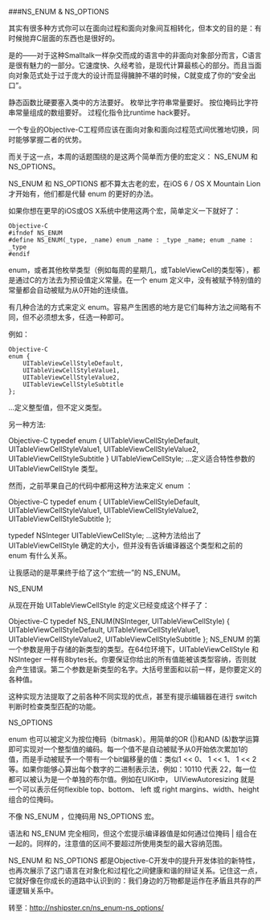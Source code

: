 ###NS_ENUM & NS_OPTIONS


其实有很多种方式你可以在面向过程和面向对象间互相转化，但本文的目的是：有时候抛弃C层面的东西也是很好的。

是的——对于这种Smalltalk一样杂交而成的语言中的非面向对象部分而言，C语言是很有魅力的一部分。它速度快、久经考验，是现代计算最核心的部分。而且当面向对象范式处于过于庞大的设计而显得臃肿不堪的时候，C就变成了你的“安全出口”。

静态函数比硬要塞入类中的方法要好。 枚举比字符串常量要好。 按位掩码比字符串常量组成的数组要好。 过程化指令比runtime hack要好。

一个专业的Objective-C工程师应该在面向对象和面向过程范式间优雅地切换，同时能够掌握二者的优势。

而关于这一点，本周的话题围绕的是这两个简单而方便的宏定义： NS_ENUM 和 NS_OPTIONS。

NS_ENUM 和 NS_OPTIONS 都不算太古老的宏，在iOS 6 / OS X Mountain Lion才开始有，他们都是代替 enum 的更好的办法。

如果你想在更早的iOS或OS X系统中使用这两个宏，简单定义一下就好了：
```
Objective-C
#ifndef NS_ENUM
#define NS_ENUM(_type, _name) enum _name : _type _name; enum _name : _type
#endif
```
enum，或者其他枚举类型（例如每周的星期几，或TableViewCell的类型等），都是通过C的方法去为预设值定义常量。在一个 enum 定义中，没有被赋予特别值的常量都会自动被赋为从0开始的连续值。

有几种合法的方式来定义 enum。容易产生困惑的地方是它们每种方法之间略有不同，但不必须想太多，任选一种即可。

例如：
```
Objective-C
enum {
    UITableViewCellStyleDefault,
    UITableViewCellStyleValue1,
    UITableViewCellStyleValue2,
    UITableViewCellStyleSubtitle
};
```

...定义整型值，但不定义类型。

另一种方法:

Objective-C
typedef enum {
    UITableViewCellStyleDefault,
    UITableViewCellStyleValue1,
    UITableViewCellStyleValue2,
    UITableViewCellStyleSubtitle
} UITableViewCellStyle;
...定义适合特性参数的 UITableViewCellStyle 类型。

然而，之前苹果自己的代码中都用这种方法来定义 enum ：

Objective-C
typedef enum {
    UITableViewCellStyleDefault,
    UITableViewCellStyleValue1,
    UITableViewCellStyleValue2,
    UITableViewCellStyleSubtitle
};

typedef NSInteger UITableViewCellStyle;
...这种方法给出了 UITableViewCellStyle 确定的大小，但并没有告诉编译器这个类型和之前的 enum 有什么关系。

让我感动的是苹果终于给了这个“宏统一”的 NS_ENUM。

NS_ENUM

从现在开始 UITableViewCellStyle 的定义已经变成这个样子了：

Objective-C
typedef NS_ENUM(NSInteger, UITableViewCellStyle) {
    UITableViewCellStyleDefault,
    UITableViewCellStyleValue1,
    UITableViewCellStyleValue2,
    UITableViewCellStyleSubtitle
};
NS_ENUM 的第一个参数是用于存储的新类型的类型。在64位环境下，UITableViewCellStyle 和 NSInteger 一样有8bytes长。你要保证你给出的所有值能被该类型容纳，否则就会产生错误。第二个参数是新类型的名字。大括号里面和以前一样，是你要定义的各种值。

这种实现方法提取了之前各种不同实现的优点，甚至有提示编辑器在进行 switch 判断时检查类型匹配的功能。

NS_OPTIONS

enum 也可以被定义为按位掩码（bitmask）。用简单的OR (|)和AND (&)数学运算即可实现对一个整型值的编码。每一个值不是自动被赋予从0开始依次累加1的值，而是手动被赋予一个带有一个bit偏移量的值：类似1 << 0、 1 << 1、 1 << 2等。如果你能够心算出每个数字的二进制表示法，例如：10110 代表 22，每一位都可以被认为是一个单独的布尔值。例如在UIKit中， UIViewAutoresizing 就是一个可以表示任何flexible top、bottom、 left 或 right margins、width、height组合的位掩码。

不像 NS_ENUM ，位掩码用 NS_OPTIONS 宏。

语法和 NS_ENUM 完全相同，但这个宏提示编译器值是如何通过位掩码 | 组合在一起的。同样的，注意值的区间不要超过所使用类型的最大容纳范围。

NS_ENUM 和 NS_OPTIONS 都是Objective-C开发中的提升开发体验的新特性，也再次展示了这门语言在对象化和过程化之间健康和谐的辩证关系。记住这一点，它就好像在你成长的道路中认识到的：我们身边的万物都是运作在矛盾且共存的严谨逻辑关系中。

转至：http://nshipster.cn/ns_enum-ns_options/